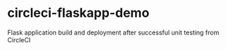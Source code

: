 # circleci-flaskapp-demo
Flask application build and deployment after successful unit testing from CircleCI
